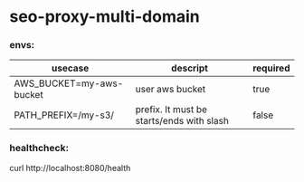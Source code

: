 # seo-proxy-multi-domain

### envs:

|usecase|descript|required|
|-|-|-|
|AWS_BUCKET=my-aws-bucket|user aws bucket|true|
|PATH_PREFIX=/my-s3/|prefix. It must be starts/ends with slash|false|

### healthcheck:
curl http://localhost:8080/health
